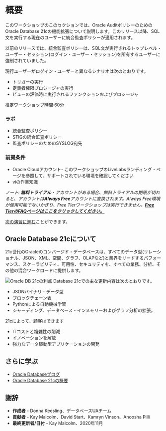 # 概要

このワークショップのこのセクションでは、Oracle AuditポリシーのためのOracle Database 21cの機能拡張について説明します。このリリース以降、SQL文を実行する現在のユーザーに統合監査ポリシーが適用されます。

以前のリリースでは、統合監査ポリシーは、SQL文が実行されるトップレベル・ユーザー・セッション(ログイン・ユーザー・セッション)を所有するユーザーに強制されていました。

現行ユーザーがログイン・ユーザーと異なるシナリオは次のとおりです。

*   トリガーの実行
*   定義者権限プロシージャの実行
*   ビューの評価時に実行されるファンクションおよびプロシージャ

推定ワークショップ時間:60分

### ラボ

*   統合監査ポリシー
*   STIGの統合監査ポリシー
*   監査ポリシーのためのSYSLOG宛先

### 前提条件

*   Oracle Cloudアカウント- このワークショップのLiveLabsランディング・ページを参照して、サポートされている環境を確認してください
*   viの作業知識

_ノート: **無料トライアル**・アカウントがある場合、無料トライアルの期限が切れると、アカウントは**Always Free**アカウントに変換されます。Always Free環境が使用可能でないかぎり、Free Tierワークショップは実行できません。**[Free TierのFAQページはここをクリックしてください。](https://www.oracle.com/cloud/free/faq.html)**_

[次の演習に進む](#next)ことができます。

## Oracle Database 21cについて

21c世代のOracleのコンバージド・データベースは、すべてのデータ型(リレーショナル、JSON、XML、空間、グラフ、OLAPなど)と業界をリードするパフォーマンス、スケーラビリティ、可用性、セキュリティを、すべての業務、分析、その他の混合ワークロードに提供します。

![Oracle DB 21cの利点](images/21c-support.png "Oracle DB 21cの利点") Database 21cでの主な更新内容は次のとおりです。

*   JSONバイナリ・データ型
*   ブロックチェーン表
*   Pythonによる自動機械学習
*   シャーディング、データベース・インメモリーおよびグラフ分析の拡張。

21cによって、顧客はできます

*   ITコストと複雑性の削減
*   イノベーションを解放
*   強力なデータ駆動型アプリケーションの開発

## さらに学ぶ

*   [Oracle Databaseブログ](http://blogs.oracle.com/database)
*   [Oracle Database 21cの概要](https://blogs.oracle.com/database/introducing-oracle-database-21c)

## 謝辞

*   **作成者** - Donna Keesling、データベースUAチーム
*   **貢献者** - Kay Malcolm、David Start、Kamryn Vinson、Anoosha Pilli
*   **最終更新者/日付** - Kay Malcolm、2020年11月